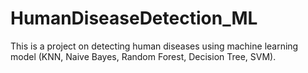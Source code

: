# HumanDiseaseDetection_ML
This is a project on detecting human diseases using machine learning model (KNN, Naive Bayes, Random Forest, Decision Tree, SVM).
